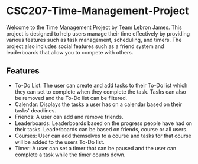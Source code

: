 # CSC207-Time-Management-Project

Welcome to the Time Management Project by Team Lebron James. This project is designed to help users manage their time effectively by providing various features such as task management, scheduling, and timers. The project also includes social features such as a friend system and leaderboards that allow you to compete with others. 

## Features
* To-Do List: The user can create and add tasks to their To-Do list which they can set to complete when they complete the task. Tasks can also be removed and the To-Do list can be filtered.
* Calendar: Displays the tasks a user has on a calendar based on their tasks' deadlines.
* Friends: A user can add and remove friends.
* Leaderboards: Leaderboards based on the progress people have had on their tasks. Leaderboards can be based on friends, course or all users.
* Courses: User can add themselves to a course and tasks for that course will be added to the users To-Do list.
* Timer: A user can set a timer that can be paused and the user can complete a task while the timer counts down. 
